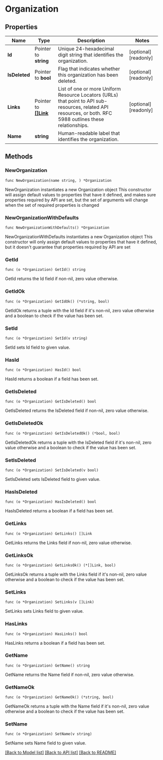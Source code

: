 # Organization

## Properties

Name | Type | Description | Notes
------------ | ------------- | ------------- | -------------
**Id** | Pointer to **string** | Unique 24-hexadecimal digit string that identifies the organization. | [optional] [readonly] 
**IsDeleted** | Pointer to **bool** | Flag that indicates whether this organization has been deleted. | [optional] [readonly] 
**Links** | Pointer to [**[]Link**](Link.md) | List of one or more Uniform Resource Locators (URLs) that point to API sub-resources, related API resources, or both. RFC 5988 outlines these relationships. | [optional] [readonly] 
**Name** | **string** | Human-readable label that identifies the organization. | 

## Methods

### NewOrganization

`func NewOrganization(name string, ) *Organization`

NewOrganization instantiates a new Organization object
This constructor will assign default values to properties that have it defined,
and makes sure properties required by API are set, but the set of arguments
will change when the set of required properties is changed

### NewOrganizationWithDefaults

`func NewOrganizationWithDefaults() *Organization`

NewOrganizationWithDefaults instantiates a new Organization object
This constructor will only assign default values to properties that have it defined,
but it doesn't guarantee that properties required by API are set

### GetId

`func (o *Organization) GetId() string`

GetId returns the Id field if non-nil, zero value otherwise.

### GetIdOk

`func (o *Organization) GetIdOk() (*string, bool)`

GetIdOk returns a tuple with the Id field if it's non-nil, zero value otherwise
and a boolean to check if the value has been set.

### SetId

`func (o *Organization) SetId(v string)`

SetId sets Id field to given value.

### HasId

`func (o *Organization) HasId() bool`

HasId returns a boolean if a field has been set.

### GetIsDeleted

`func (o *Organization) GetIsDeleted() bool`

GetIsDeleted returns the IsDeleted field if non-nil, zero value otherwise.

### GetIsDeletedOk

`func (o *Organization) GetIsDeletedOk() (*bool, bool)`

GetIsDeletedOk returns a tuple with the IsDeleted field if it's non-nil, zero value otherwise
and a boolean to check if the value has been set.

### SetIsDeleted

`func (o *Organization) SetIsDeleted(v bool)`

SetIsDeleted sets IsDeleted field to given value.

### HasIsDeleted

`func (o *Organization) HasIsDeleted() bool`

HasIsDeleted returns a boolean if a field has been set.

### GetLinks

`func (o *Organization) GetLinks() []Link`

GetLinks returns the Links field if non-nil, zero value otherwise.

### GetLinksOk

`func (o *Organization) GetLinksOk() (*[]Link, bool)`

GetLinksOk returns a tuple with the Links field if it's non-nil, zero value otherwise
and a boolean to check if the value has been set.

### SetLinks

`func (o *Organization) SetLinks(v []Link)`

SetLinks sets Links field to given value.

### HasLinks

`func (o *Organization) HasLinks() bool`

HasLinks returns a boolean if a field has been set.

### GetName

`func (o *Organization) GetName() string`

GetName returns the Name field if non-nil, zero value otherwise.

### GetNameOk

`func (o *Organization) GetNameOk() (*string, bool)`

GetNameOk returns a tuple with the Name field if it's non-nil, zero value otherwise
and a boolean to check if the value has been set.

### SetName

`func (o *Organization) SetName(v string)`

SetName sets Name field to given value.



[[Back to Model list]](../README.md#documentation-for-models) [[Back to API list]](../README.md#documentation-for-api-endpoints) [[Back to README]](../README.md)


